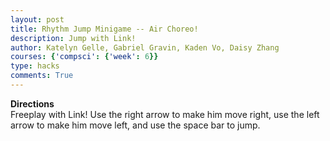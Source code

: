 ```yaml
---
layout: post
title: Rhythm Jump Minigame -- Air Choreo!
description: Jump with Link!
author: Katelyn Gelle, Gabriel Gravin, Kaden Vo, Daisy Zhang
courses: {'compsci': {'week': 6}}
type: hacks
comments: True
---
```


**Directions**  
Freeplay with Link! Use the right arrow to make him move right, use the left arrow to make him move left, and use the space bar to jump.  

<!DOCTYPE html>
<html>
<head>
    <title>Air Choreo!</title>
</head>
<body>
    <canvas id="gameCanvas" width="800" height="400"></canvas>
    <script>
        // Get the canvas and its 2D rendering context
        const canvas = document.getElementById('gameCanvas');
        const ctx = canvas.getContext('2d');

        // Load the background image
        const backgroundImage = new Image();
        backgroundImage.src = '/student/images/park.jpg';

        // Load the sprite image
        const spriteImage = new Image();
        spriteImage.src = '/student/images/linksprites.png';

        // Initial sprite position and velocity
        let spriteX = 100;
        let spriteY = canvas.height - spriteImage.height;
        let spriteVelocityY = 0;

        // Constants for jump behavior
        const gravity = 0.5;
        const jumpStrength = -10;
        let isJumping = false;

        // Define the source rectangle for the sprite
        const spriteSourceX = 0; // X coordinate of the top-left corner of the sprite in the sprite sheet
        const spriteSourceY = 0; // Y coordinate of the top-left corner of the sprite in the sprite sheet
        const spriteWidth = 96; // Width of the sprite in the sprite sheet
        const spriteHeight = 104; // Height of the sprite in the sprite sheet

        // Game loop
        function gameLoop() {
            // Clear the canvas
            ctx.clearRect(0, 0, canvas.width, canvas.height);

            // Draw the background image
            ctx.drawImage(backgroundImage, 0, 0, canvas.width, canvas.height);

            // Update the sprite position based on gravity
            spriteVelocityY += gravity;
            spriteY += spriteVelocityY;

            // Check if the sprite has landed
            if (spriteY >= canvas.height - spriteHeight) {
                spriteY = canvas.height - spriteHeight;
                spriteVelocityY = 0;
                isJumping = false;
            }

            // Draw the sprite with the specified source rectangle
            ctx.drawImage(spriteImage, spriteSourceX, spriteSourceY, spriteWidth, spriteHeight, spriteX, spriteY, spriteWidth, spriteHeight);

            requestAnimationFrame(gameLoop);
        }

        // Handle player input (e.g., jump)
        window.addEventListener('keydown', (event) => {
            if (event.key === ' ' && !isJumping) {
                spriteVelocityY = jumpStrength;
                isJumping = true;
            }
        });

        // Wait for both images to load
        backgroundImage.onload = () => {
            spriteImage.onload = () => {
                // Start the game loop after both images are loaded
                gameLoop();
            };
        };
    </script>
</body>
</html>

